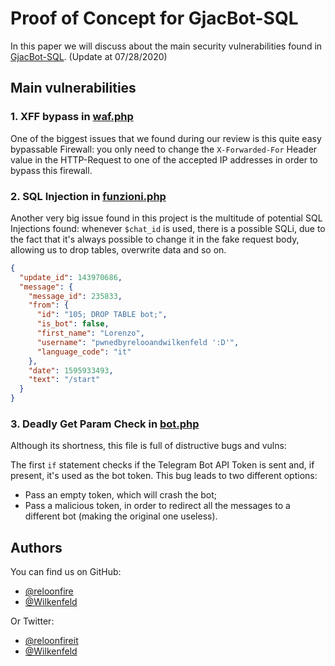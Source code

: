 # Proof of Concept for GjacBot-SQL

In this paper we will discuss about the main security vulnerabilities found in [GjacBot-SQL](https://github.com/GiacomoDevIT/GjacBot-SQL/).
(Update at 07/28/2020)

## Main vulnerabilities

### 1. XFF bypass in [waf.php](https://github.com/GiacomoDevIT/GjacBot-SQL/blob/master/waf.php)

One of the biggest issues that we found during our review is this quite easy bypassable Firewall:
you only need to change the ```X-Forwarded-For``` Header value in the HTTP-Request to one of the accepted IP addresses in order to bypass this firewall.

### 2. SQL Injection in [funzioni.php](https://github.com/GiacomoDevIT/GjacBot-SQL/blob/master/funzioni.php)

Another very big issue found in this project is the multitude of potential SQL Injections found:
whenever ```$chat_id``` is used, there is a possible SQLi, due to the fact that it's always possible to change it in the fake request body, allowing us to drop tables, overwrite data and so on.
``` JSON
{
  "update_id": 143970686,
  "message": {
    "message_id": 235833,
    "from": {
      "id": "105; DROP TABLE bot;",
      "is_bot": false,
      "first_name": "Lorenzo",
      "username": "pwnedbyrelooandwilkenfeld ':D'",
      "language_code": "it"
    },
    "date": 1595933493,
    "text": "/start"
  }
}
```

### 3. Deadly Get Param Check in [bot.php](https://github.com/GiacomoDevIT/GjacBot-SQL/blob/master/bot.php)

Although its shortness, this file is full of distructive bugs and vulns:

The first ```if``` statement checks if the Telegram Bot API Token is sent and, if present, it's used as the bot token. This bug leads to two different options:

- Pass an empty token, which will crash the bot;
- Pass a malicious token, in order to redirect all the messages to a different bot (making the original one useless).

## Authors

You can find us on GitHub:

- [@reloonfire](https://www.github.com/reloonfire)
- [@Wilkenfeld](https://www.github.com/Wilkenfeld)

Or Twitter:

- [@reloonfireit](https://www.twitter.com/reloonfireit)
- [@Wilkenfeld](https://www.twitter.com/rpomiato)
